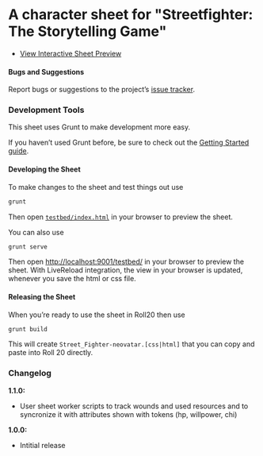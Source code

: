 # A character sheet for "Streetfighter: The Storytelling Game"

* [View Interactive Sheet Preview](http://neovatar.github.io/roll20-character-sheets/Street_Fighter-neovatar/testbed/)

#### Bugs and Suggestions

Report bugs or suggestions to the project’s [issue tracker](https://github.com/neovatar/roll20-character-sheets/issues).

### Development Tools

This sheet uses Grunt to make development more easy.

If you haven’t used Grunt before, be sure to check out the [Getting Started guide](http://gruntjs.com/getting-started).

#### Developing the Sheet

To make changes to the sheet and test things out use

```bash
grunt
```

Then open [`testbed/index.html`](testbed/index.html) in your browser to preview the sheet.

You can also use

```bash
grunt serve
```

Then open [http://localhost:9001/testbed/](http://localhost:9001/testbed/) in your browser to preview the sheet. With LiveReload integration, the view in your browser is updated, whenever you save the html or css file.


#### Releasing the Sheet

When you’re ready to use the sheet in Roll20 then use

```bash
grunt build
```

This will create `Street_Fighter-neovatar.[css|html]` that you can copy and paste into Roll 20 directly.

### Changelog

**1.1.0:**
* User sheet worker scripts to track wounds and used resources and to syncronize it with attributes shown with tokens (hp, willpower, chi)

**1.0.0:**
* Intitial release